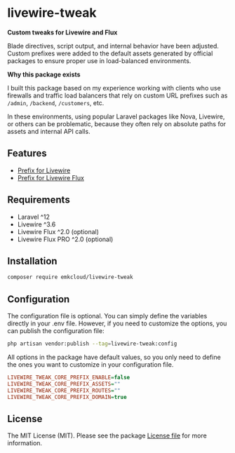 # livewire-tweak

**Custom tweaks for Livewire and Flux**

Blade directives, script output, and internal behavior have been adjusted. Custom prefixes were added to the default assets generated by official packages to ensure proper use in load-balanced environments.

**Why this package exists**

I built this package based on my experience working with clients who use firewalls and traffic load balancers that rely on custom URL prefixes such as `/admin`, `/backend`, `/customers`, etc. 

In these environments, using popular Laravel packages like Nova, Livewire, or others can be problematic, because they often rely on absolute paths for assets and internal API calls.  

## Features

- [Prefix for Livewire](docs/contents/core-prefix.md)
- [Prefix for Livewire Flux](docs/contents/flux-prefix.md)

## Requirements

- Laravel ^12
- Livewire ^3.6
- Livewire Flux ^2.0 (optional)
- Livewire Flux PRO ^2.0 (optional)

## Installation

```bash
composer require emkcloud/livewire-tweak
```

## Configuration

The configuration file is optional. You can simply define the variables directly in your .env file. However, if you need to customize the options, you can publish the configuration file:

```bash
php artisan vendor:publish --tag=livewire-tweak:config
```

All options in the package have default values, so you only need to define the ones you want to customize in your configuration file.

```ini
LIVEWIRE_TWEAK_CORE_PREFIX_ENABLE=false
LIVEWIRE_TWEAK_CORE_PREFIX_ASSETS=""
LIVEWIRE_TWEAK_CORE_PREFIX_ROUTES=""
LIVEWIRE_TWEAK_CORE_PREFIX_DOMAIN=true
```

## License

The MIT License (MIT). Please see the package [License file](LICENSE) for more information.